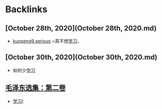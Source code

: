 
# Backlinks
## [October 28th, 2020](October 28th, 2020.md)
- [kunpeng9.serious](kunpeng9.serious.md) =真不想[学习](学习.md)，

## [October 30th, 2020](October 30th, 2020.md)
- 如何少[学习](学习.md)

## [毛泽东选集：第二卷](毛泽东选集：第二卷.md)
- [学习](学习.md)(

